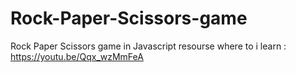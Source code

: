 # Rock-Paper-Scissors-game
Rock Paper Scissors game in Javascript
resourse where to i learn : https://youtu.be/Qqx_wzMmFeA
